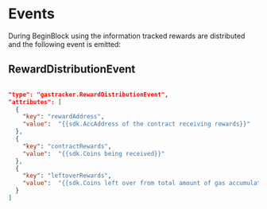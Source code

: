 # Events

During BeginBlock using the information tracked rewards are distributed and the following event is emitted:


## RewardDistributionEvent

```json

"type": "gastracker.RewardDistributionEvent",
"attributes": [
  {
    "key": "rewardAddress",
    "value":  "{{sdk.AccAddress of the contract receiving rewards}}"
  },
  {
    "key": "contractRewards",
    "value":  "{{sdk.Coins being received}}"
  },
  {
    "key": "leftoverRewards",
    "value":  "{{sdk.Coins left over from total amount of gas accumulated}}"
  }
]
```
